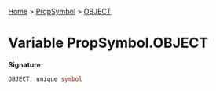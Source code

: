 [Home](../../../index.md) &gt; [PropSymbol](../../propsymbol.md) &gt; [OBJECT](./object.md)

# Variable PropSymbol.OBJECT


<b>Signature:</b>

```typescript
OBJECT: unique symbol
```
